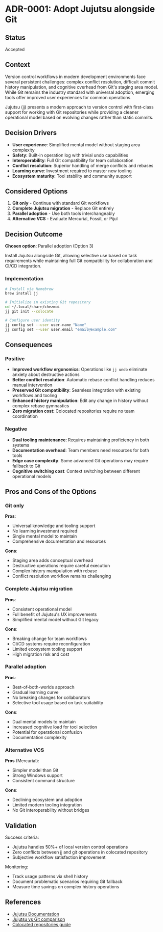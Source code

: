 # ADR-0001: Adopt Jujutsu alongside Git

## Status

Accepted

## Context

Version control workflows in modern development environments face several persistent challenges: complex conflict resolution, difficult commit history manipulation, and cognitive overhead from Git's staging area model. While Git remains the industry standard with universal adoption, emerging tools offer improved user experiences for common operations.

Jujutsu (jj) presents a modern approach to version control with first-class support for working with Git repositories while providing a cleaner operational model based on evolving changes rather than static commits.

## Decision Drivers

- **User experience**: Simplified mental model without staging area complexity
- **Safety**: Built-in operation log with trivial undo capabilities
- **Interoperability**: Full Git compatibility for team collaboration
- **Conflict resolution**: Superior handling of merge conflicts and rebases
- **Learning curve**: Investment required to master new tooling
- **Ecosystem maturity**: Tool stability and community support

## Considered Options

1. **Git only** - Continue with standard Git workflows
2. **Complete Jujutsu migration** - Replace Git entirely
3. **Parallel adoption** - Use both tools interchangeably
4. **Alternative VCS** - Evaluate Mercurial, Fossil, or Pijul

## Decision Outcome

**Chosen option**: Parallel adoption (Option 3)

Install Jujutsu alongside Git, allowing selective use based on task requirements while maintaining full Git compatibility for collaboration and CI/CD integration.

### Implementation

```bash
# Install via Homebrew
brew install jj

# Initialize in existing Git repository
cd ~/.local/share/chezmoi
jj git init --colocate

# Configure user identity
jj config set --user user.name "Name"
jj config set --user user.email "email@example.com"
```

## Consequences

### Positive

- **Improved workflow ergonomics**: Operations like `jj undo` eliminate anxiety about destructive actions
- **Better conflict resolution**: Automatic rebase conflict handling reduces manual intervention
- **Preserved Git compatibility**: Seamless integration with existing workflows and tooling
- **Enhanced history manipulation**: Edit any change in history without complex rebase gymnastics
- **Zero migration cost**: Colocated repositories require no team coordination

### Negative

- **Dual tooling maintenance**: Requires maintaining proficiency in both systems
- **Documentation overhead**: Team members need resources for both tools
- **Edge case complexity**: Some advanced Git operations may require fallback to Git
- **Cognitive switching cost**: Context switching between different operational models

## Pros and Cons of the Options

### Git only

**Pros**:
- Universal knowledge and tooling support
- No learning investment required
- Single mental model to maintain
- Comprehensive documentation and resources

**Cons**:
- Staging area adds conceptual overhead
- Destructive operations require careful execution
- Complex history manipulation with rebase
- Conflict resolution workflow remains challenging

### Complete Jujutsu migration

**Pros**:
- Consistent operational model
- Full benefit of Jujutsu's UX improvements
- Simplified mental model without Git legacy

**Cons**:
- Breaking change for team workflows
- CI/CD systems require reconfiguration
- Limited ecosystem tooling support
- High migration risk and cost

### Parallel adoption

**Pros**:
- Best-of-both-worlds approach
- Gradual learning curve
- No breaking changes for collaborators
- Selective tool usage based on task suitability

**Cons**:
- Dual mental models to maintain
- Increased cognitive load for tool selection
- Potential for operational confusion
- Documentation complexity

### Alternative VCS

**Pros** (Mercurial):
- Simpler model than Git
- Strong Windows support
- Consistent command structure

**Cons**:
- Declining ecosystem and adoption
- Limited modern tooling integration
- No Git interoperability without bridges

## Validation

Success criteria:
- Jujutsu handles 50%+ of local version control operations
- Zero conflicts between jj and git operations in colocated repository
- Subjective workflow satisfaction improvement

Monitoring:
- Track usage patterns via shell history
- Document problematic scenarios requiring Git fallback
- Measure time savings on complex history operations

## References

- [Jujutsu Documentation](https://github.com/martinvonz/jj)
- [Jujutsu vs Git comparison](https://v5.chriskrycho.com/essays/jj-init/)
- [Colocated repositories guide](https://martinvonz.github.io/jj/latest/working-with-git/)
